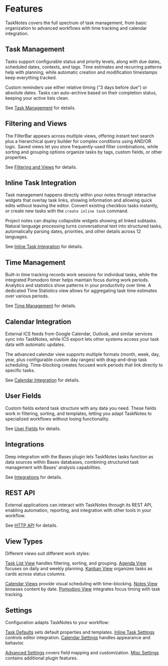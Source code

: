 # Features

TaskNotes covers the full spectrum of task management, from basic organization to advanced workflows with time tracking and calendar integration.

## Task Management

Tasks support configurable status and priority levels, along with due dates, scheduled dates, contexts, and tags. Time estimates and recurring patterns help with planning, while automatic creation and modification timestamps keep everything tracked.

Custom reminders use either relative timing ("3 days before due") or absolute dates. Tasks can auto-archive based on their completion status, keeping your active lists clean.

See [Task Management](features/task-management.md) for details.

## Filtering and Views

The FilterBar appears across multiple views, offering instant text search plus a hierarchical query builder for complex conditions using AND/OR logic. Saved views let you store frequently-used filter combinations, while sorting and grouping options organize tasks by tags, custom fields, or other properties.

See [Filtering and Views](features/filtering-and-views.md) for details.

## Inline Task Integration

Task management happens directly within your notes through interactive widgets that overlay task links, showing information and allowing quick edits without leaving the editor. Convert existing checkbox tasks instantly, or create new tasks with the `create inline task` command.

Project notes can display collapsible widgets showing all linked subtasks. Natural language processing turns conversational text into structured tasks, automatically parsing dates, priorities, and other details across 12 languages.

See [Inline Task Integration](features/inline-tasks.md) for details.

## Time Management

Built-in time tracking records work sessions for individual tasks, while the integrated Pomodoro timer helps maintain focus during work periods. Analytics and statistics show patterns in your productivity over time. A dedicated Time Statistics view allows for aggregating task time estimates over various periods.

See [Time Management](features/time-management.md) for details.

## Calendar Integration

External ICS feeds from Google Calendar, Outlook, and similar services sync into TaskNotes, while ICS export lets other systems access your task data with automatic updates.

The advanced calendar view supports multiple formats (month, week, day, year, plus configurable custom day ranges) with drag-and-drop task scheduling. Time-blocking creates focused work periods that link directly to specific tasks.

See [Calendar Integration](features/calendar-integration.md) for details.

## User Fields

Custom fields extend task structure with any data you need. These fields work in filtering, sorting, and templates, letting you adapt TaskNotes to specialized workflows without losing functionality.

See [User Fields](features/user-fields.md) for details.

## Integrations

Deep integration with the Bases plugin lets TaskNotes tasks function as data sources within Bases databases, combining structured task management with Bases' analysis capabilities.

See [Integrations](features/integrations.md) for details.

## REST API

External applications can interact with TaskNotes through its REST API, enabling automation, reporting, and integration with other tools in your workflow.

See [HTTP API](HTTP_API.md) for details.

## View Types

Different views suit different work styles:

[Task List View](views/task-list.md) handles filtering, sorting, and grouping. [Agenda View](views/agenda-view.md) focuses on daily and weekly planning. [Kanban View](views/kanban-view.md) organizes tasks as cards across status columns.

[Calendar Views](views/calendar-views.md) provide visual scheduling with time-blocking. [Notes View](views/notes-view.md) browses content by date. [Pomodoro View](views/pomodoro-view.md) integrates focus timing with task tracking.

## Settings

Configuration adapts TaskNotes to your workflow:

[Task Defaults](settings/task-defaults.md) sets default properties and templates. [Inline Task Settings](settings/inline-task-settings.md) controls editor integration. [Calendar Settings](settings/calendar-settings.md) handles appearance and behavior.

[Advanced Settings](settings/advanced-settings.md) covers field mapping and customization. [Misc Settings](settings/misc-settings.md) contains additional plugin features.